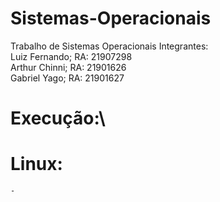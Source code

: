 # Sistemas-Operacionais
Trabalho de Sistemas Operacionais
Integrantes:\
Luiz Fernando; RA: 21907298\
Arthur Chinni; RA: 21901626\
Gabriel Yago; RA: 21901627

# Execução:\

# Linux:
    - 

